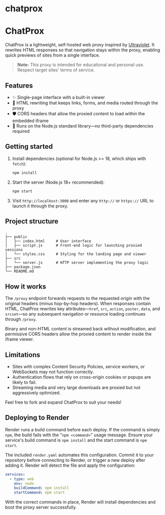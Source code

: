 # chatprox
# ChatProx

ChatProx is a lightweight, self-hosted web proxy inspired by [Ultraviolet](https://github.com/titaniumnetwork-dev/Ultraviolet). It rewrites HTML responses so that navigation stays within the proxy, enabling quick previews of sites from a single interface.

> **Note:** This proxy is intended for educational and personal use. Respect target sites' terms of service.

## Features

- ✨ Single-page interface with a built-in viewer
- 🔁 HTML rewriting that keeps links, forms, and media routed through the proxy
- 🛡️ CORS headers that allow the proxied content to load within the embedded iframe
- 🚀 Runs on the Node.js standard library—no third-party dependencies required

## Getting started

1. Install dependencies (optional for Node.js >= 18, which ships with `fetch`):

   ```bash
   npm install
   ```

2. Start the server (Node.js 18+ recommended):

   ```bash
   npm start
   ```

3. Visit `http://localhost:3000` and enter any `http://` or `https://` URL to launch it through the proxy.

## Project structure

```
.
├── public
│   ├── index.html     # User interface
│   ├── script.js      # Front-end logic for launching proxied sessions
│   └── styles.css     # Styling for the landing page and viewer
├── src
│   └── server.js      # HTTP server implementing the proxy logic
├── package.json
└── README.md
```

## How it works

The `/proxy` endpoint forwards requests to the requested origin with the original headers (minus hop-by-hop headers). When responses contain HTML, ChatProx rewrites key attributes—`href`, `src`, `action`, `poster`, `data`, and `srcset`—so any subsequent navigation or resource loading continues through `/proxy`.

Binary and non-HTML content is streamed back without modification, and permissive CORS headers allow the proxied content to render inside the iframe viewer.

## Limitations

- Sites with complex Content Security Policies, service workers, or WebSockets may not function correctly.
- Authentication flows that rely on cross-origin cookies or popups are likely to fail.
- Streaming media and very large downloads are proxied but not aggressively optimized.

Feel free to fork and expand ChatProx to suit your needs!

## Deploying to Render

Render runs a build command before each deploy. If the command is simply `npm`,
the build fails with the "`npm <command>`" usage message. Ensure your service's
build command is `npm install` and the start command is `npm start`.

The included `render.yaml` automates this configuration. Commit it to your
repository before connecting to Render, or trigger a new deploy after adding it.
Render will detect the file and apply the configuration:

```yaml
services:
  - type: web
    env: node
    buildCommand: npm install
    startCommand: npm start
```

With the correct commands in place, Render will install dependencies and boot
the proxy server successfully.
